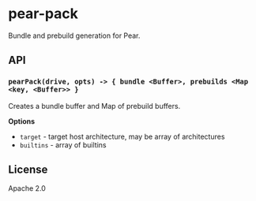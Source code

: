 # pear-pack

Bundle and prebuild generation for Pear.


## API

### `pearPack(drive, opts) -> { bundle <Buffer>, prebuilds <Map <key, <Buffer>> }`

Creates a bundle buffer and Map of prebuild buffers.

**Options**
* `target` - target host architecture, may be array of architectures
* `builtins` - array of builtins

## License

Apache 2.0